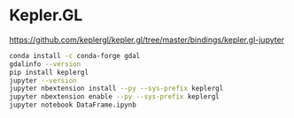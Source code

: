 # Kepler.GL

https://github.com/keplergl/kepler.gl/tree/master/bindings/kepler.gl-jupyter

```bash
conda install -c conda-forge gdal
gdalinfo --version
pip install keplergl
jupyter --version
jupyter nbextension install --py --sys-prefix keplergl
jupyter nbextension enable --py --sys-prefix keplergl
jupyter notebook DataFrame.ipynb
```

